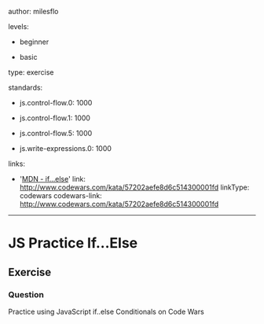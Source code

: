 author: milesflo

levels:

  - beginner

  - basic

type: exercise

standards:

  - js.control-flow.0: 1000

  - js.control-flow.1: 1000

  - js.control-flow.5: 1000

  - js.write-expressions.0: 1000

links:

  - '[MDN - if...else](https://developer.mozilla.org/en-US/docs/Web/JavaScript/Reference/Statements/if...else)'
link: http://www.codewars.com/kata/57202aefe8d6c514300001fd
linkType: codewars
codewars-link: http://www.codewars.com/kata/57202aefe8d6c514300001fd

---
# JS Practice If...Else
## Exercise
### Question

Practice using JavaScript if..else Conditionals on Code Wars
